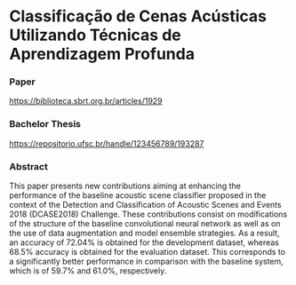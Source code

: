 # Classificação de Cenas Acústicas Utilizando Técnicas de Aprendizagem Profunda


### Paper
https://biblioteca.sbrt.org.br/articles/1929

### Bachelor Thesis
https://repositorio.ufsc.br/handle/123456789/193287

### Abstract
This paper presents new contributions aiming at enhancing the performance of the baseline acoustic scene classifier proposed in the context of the Detection and Classification of Acoustic Scenes and Events 2018 (DCASE2018) Challenge. These contributions consist on modifications of the structure of the baseline convolutional neural network as well as on the use of data augmentation and model ensemble strategies. As a result, an accuracy of 72.04% is obtained for the development dataset, whereas 68.5% accuracy is obtained for the evaluation dataset. This corresponds to a significantly better performance in comparison with the baseline system, which is of 59.7% and 61.0%, respectively.




